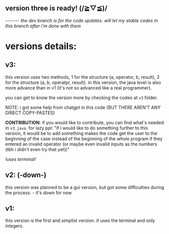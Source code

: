 ## version three is ready! (/≧▽≦)/

------- *the dev branch is for the code updates. will let my stable codes in this branch after i'm done with them*


# versions details:
## v3:
  this version uses two methods, 1 for the structure (a, operator, b, result), 2 for the structure (a, b, operatpr, result).
  in this version, the java level is also more advance than in v1 (it's not so advanced like a real programmer).

  you can get to know the version more by checking the codes at `v3` folder.

  NOTE: i got some help from chatgpt in this code (BUT THERE AREN'T ANY DIRECT COPY-PASTES)
  
  **CONTRIBUTION**: if you would like to contribute, you can find what's needed in `v3.java`. for lazy ppl:
  "if i would like to do something further to this version, it would be to  add something makes the code get the user to the beginning of the case instead of the beginning of the whole program if they entered an invalid operator (or maybe even invalid inputs as the numbers (tbh i didn't even try that yet))"
  
  _!uses terminal!_

## v2: (-down-)
  this version was planned to be a gui version, but got some difficulties during the process. - it's down for now

## v1:
  this version is the first and simplist version. it uses the terminal and only integers.
